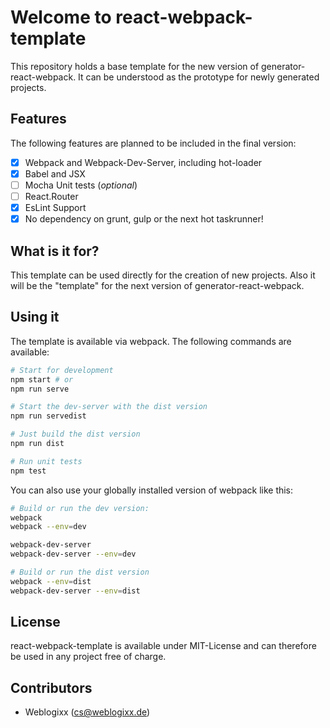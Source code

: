 # Welcome to react-webpack-template
This repository holds a base template for the new version of generator-react-webpack.
It can be understood as the prototype for newly generated projects.

## Features
The following features are planned to be included in the final version:

- [x] Webpack and Webpack-Dev-Server, including hot-loader
- [x] Babel and JSX
- [ ] Mocha Unit tests (*optional*)
- [ ] React.Router
- [x] EsLint Support
- [x] No dependency on grunt, gulp or the next hot taskrunner!

## What is it for?
This template can be used directly for the creation of new projects.
Also it will be the "template" for the next version of generator-react-webpack.

## Using it
The template is available via webpack. The following commands are available:
```bash
# Start for development
npm start # or
npm run serve

# Start the dev-server with the dist version
npm run servedist

# Just build the dist version
npm run dist

# Run unit tests
npm test
```

You can also use your globally installed version of webpack like this:
```bash
# Build or run the dev version:
webpack
webpack --env=dev

webpack-dev-server
webpack-dev-server --env=dev

# Build or run the dist version
webpack --env=dist
webpack-dev-server --env=dist
```

## License
react-webpack-template is available under MIT-License and can therefore be used in any project free of charge.

## Contributors
- Weblogixx (cs@weblogixx.de)
